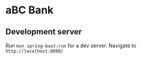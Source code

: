 # aBC Bank

## Development server

Run `mvn spring-boot:run` for a dev server. Navigate to `http://localhost:8080/`